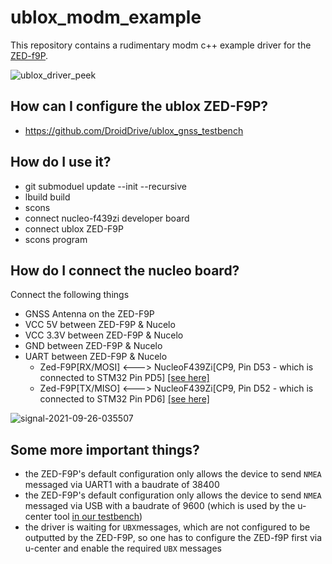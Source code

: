 # ublox_modm_example

This repository contains a rudimentary modm c++ example driver for the [ZED-f9P](https://www.u-blox.com/en/product/zed-f9p-module?lang=de). 

![ublox_driver_peek](https://user-images.githubusercontent.com/6985609/134790534-1ea24d6a-eed3-4e99-8994-11ff50ff4aa8.gif)


## How can I configure the ublox ZED-F9P?

* https://github.com/DroidDrive/ublox_gnss_testbench

## How do I use it?

* git submoduel update --init --recursive
* lbuild build
* scons
* connect nucleo-f439zi developer board
* connect ublox ZED-F9P 
* scons program

## How do I connect the nucleo board?

Connect the following things

* GNSS Antenna on the ZED-F9P
* VCC 5V between ZED-F9P & Nucelo
* VCC 3.3V between ZED-F9P & Nucelo
* GND between ZED-F9P & Nucelo
* UART between ZED-F9P & Nucelo
  * Zed-F9P[RX/MOSI] <---> NucleoF439Zi[CP9, Pin D53 - which is connected to STM32 Pin PD5] [[see here]](https://www.st.com/resource/en/user_manual/dm00244518-stm32-nucleo144-boards-mb1137-stmicroelectronics.pdf)
  * Zed-F9P[TX/MISO] <---> NucleoF439Zi[CP9, Pin D52 - which is connected to STM32 Pin PD6] [[see here]](https://www.st.com/resource/en/user_manual/dm00244518-stm32-nucleo144-boards-mb1137-stmicroelectronics.pdf)

![signal-2021-09-26-035507](https://user-images.githubusercontent.com/6985609/134790522-273adc4a-45ad-4829-bf65-e784d7de6ffb.jpeg)

## Some more important things?

* the ZED-F9P's default configuration only allows the device to send `NMEA` messaged via UART1 with a baudrate of 38400
* the ZED-F9P's default configuration only allows the device to send `NMEA` messaged via USB with a baudrate of 9600 (which is used by the u-center tool [in our testbench](https://github.com/DroidDrive/ublox_gnss_testbench))
* the driver is waiting for `UBX`messages, which are not configured to be outputted by the ZED-F9P, so one has to configure the ZED-f9P first via u-center and enable the required `UBX` messages

